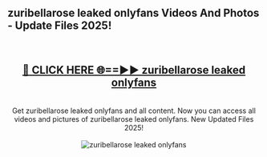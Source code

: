 <h2>zuribellarose leaked onlyfans Videos And Photos - Update Files 2025!</h2>
<br>
<div align="center">
<h2><a href="https://top-ai-tools.click/QrbHav" rel="nofollow">🔴 CLICK HERE 🌐==►► zuribellarose leaked onlyfans</a></h2>
<br>
Get zuribellarose leaked onlyfans and all content. Now you can access all videos and pictures of zuribellarose leaked onlyfans. New Updated Files 2025!
<br>
<br>
<a href="https://top-ai-tools.click/QrbHav" rel="nofollow" data-target="animated-image.originalLink"><img src="https://i.ibb.co.com/WyWwxjT/player-gif2.gif" alt="zuribellarose leaked onlyfans" style="max-width: 100%; display: inline-block;" data-target="animated-image.originalImage"></a>
</div>
<br>